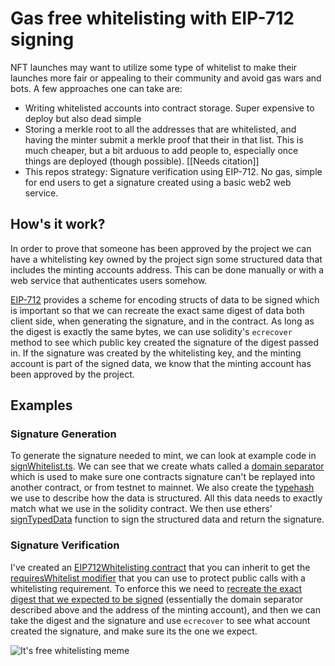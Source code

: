 # Gas free whitelisting with EIP-712 signing


NFT launches may want to utilize some type of whitelist to make their launches more fair or appealing to their community and avoid gas wars and bots.  A few approaches one can take are:

- Writing whitelisted accounts into contract storage.  Super expensive to deploy but also dead simple
- Storing a merkle root to all the addresses that are whitelisted, and having the minter submit a merkle proof that their in that list.  This is much cheaper, but a bit arduous to add people to, especially once things are deployed (though possible). [[Needs citation]]
- This repos strategy: Signature verification using EIP-712.  No gas, simple for end users to get a signature created using a basic web2 web service.

## How's it work?
In order to prove that someone has been approved by the project we can have a whitelisting key owned by the project sign some structured data that includes the minting accounts address.  This can be done manually or with a web service that authenticates users somehow.

[EIP-712](https://github.com/ethereum/EIPs/blob/master/EIPS/eip-712.md) provides a scheme for encoding structs of data to be signed which is important so that we can recreate the exact same digest of data both client side, when generating the signature, and in the contract.  As long as the digest is exactly the same bytes, we can use solidity's `ecrecover` method to see which public key created the signature of the digest passed in.  If the signature was created by the whitelisting key, and the minting account is part of the signed data, we know that the minting account has been approved by the project.

## Examples

### Signature Generation

To generate the signature needed to mint, we can look at example code in [signWhitelist.ts](https://github.com/msfeldstein/EIP712-whitelisting/blob/main/test/signWhitelist.ts).  We can see that we create whats called a [domain separator](https://github.com/msfeldstein/EIP712-whitelisting/blob/main/test/signWhitelist.ts#L12-L17) which is used to make sure one contracts signature can't be replayed into another contract, or from testnet to mainnet.  We also create the [typehash](https://github.com/msfeldstein/EIP712-whitelisting/blob/main/test/signWhitelist.ts#L21-L23) we use to describe how the data is structured.  All this data needs to exactly match what we use in the solidity contract.  We then use ethers' [signTypedData](https://github.com/msfeldstein/EIP712-whitelisting/blob/main/test/signWhitelist.ts#L25-L27) function to sign the structured data and return the signature.

### Signature Verification

I've created an [EIP712Whitelisting contract](https://github.com/msfeldstein/EIP712-whitelisting/blob/main/contracts/EIP712Whitelisting.sol) that you can inherit to get the [requiresWhitelist modifier](https://github.com/msfeldstein/EIP712-whitelisting/blob/main/contracts/EIP712Whitelisting.sol#L55) that you can use to protect public calls with a whitelisting requirement.  To enforce this we need to [recreate the exact digest that we expected to be signed](https://github.com/msfeldstein/EIP712-whitelisting/blob/main/contracts/EIP712Whitelisting.sol#L59-L65) (essentially the domain separator described above and the address of the minting account), and then we can take the digest and the signature and use `ecrecover` to see what account created the signature, and make sure its the one we expect.

![It's free whitelisting meme](https://bafybeihiyttxdfaxd6blj32lzud6xgt2ba2xqsybui425m5vxqzxkcxcvi.ipfs.dweb.link/)